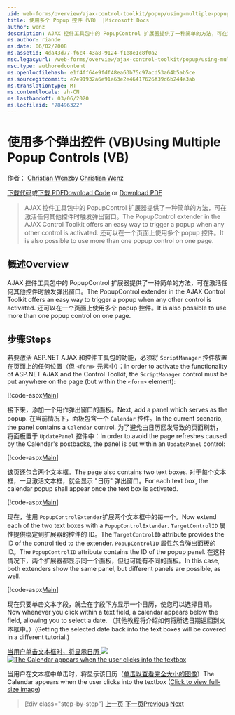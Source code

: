 ```yaml
---
uid: web-forms/overview/ajax-control-toolkit/popup/using-multiple-popup-controls-vb
title: 使用多个 Popup 控件（VB） |Microsoft Docs
author: wenz
description: AJAX 控件工具包中的 PopupControl 扩展器提供了一种简单的方法，可在激活任何其他控件时触发弹出窗口。 还可以使用 m 。
ms.author: riande
ms.date: 06/02/2008
ms.assetid: 4da43d77-f6c4-43a8-9124-f1e8e1c8f0a2
msc.legacyurl: /web-forms/overview/ajax-control-toolkit/popup/using-multiple-popup-controls-vb
msc.type: authoredcontent
ms.openlocfilehash: e1f4ff64e9fdf48ea63b75c97acd53a64b5ab5ce
ms.sourcegitcommit: e7e91932a6e91a63e2e46417626f39d6b244a3ab
ms.translationtype: MT
ms.contentlocale: zh-CN
ms.lasthandoff: 03/06/2020
ms.locfileid: "78496322"
---
```

# <a name="using-multiple-popup-controls-vb"></a><span data-ttu-id="38a72-104">使用多个弹出控件 (VB)</span><span class="sxs-lookup"><span data-stu-id="38a72-104">Using Multiple Popup Controls (VB)</span></span>

<span data-ttu-id="38a72-105">作者： [Christian Wenz](https://github.com/wenz)</span><span class="sxs-lookup"><span data-stu-id="38a72-105">by [Christian Wenz](https://github.com/wenz)</span></span>

<span data-ttu-id="38a72-106">[下载代码](https://download.microsoft.com/download/9/3/f/93f8daea-bebd-4821-833b-95205389c7d0/PopupControl1.vb.zip)或[下载 PDF](https://download.microsoft.com/download/2/d/c/2dc10e34-6983-41d4-9c08-f78f5387d32b/popupcontrol1VB.pdf)</span><span class="sxs-lookup"><span data-stu-id="38a72-106">[Download Code](https://download.microsoft.com/download/9/3/f/93f8daea-bebd-4821-833b-95205389c7d0/PopupControl1.vb.zip) or [Download PDF](https://download.microsoft.com/download/2/d/c/2dc10e34-6983-41d4-9c08-f78f5387d32b/popupcontrol1VB.pdf)</span></span>

> <span data-ttu-id="38a72-107">AJAX 控件工具包中的 PopupControl 扩展器提供了一种简单的方法，可在激活任何其他控件时触发弹出窗口。</span><span class="sxs-lookup"><span data-stu-id="38a72-107">The PopupControl extender in the AJAX Control Toolkit offers an easy way to trigger a popup when any other control is activated.</span></span> <span data-ttu-id="38a72-108">还可以在一个页面上使用多个 popup 控件。</span><span class="sxs-lookup"><span data-stu-id="38a72-108">It is also possible to use more than one popup control on one page.</span></span>

## <a name="overview"></a><span data-ttu-id="38a72-109">概述</span><span class="sxs-lookup"><span data-stu-id="38a72-109">Overview</span></span>

<span data-ttu-id="38a72-110">AJAX 控件工具包中的 PopupControl 扩展器提供了一种简单的方法，可在激活任何其他控件时触发弹出窗口。</span><span class="sxs-lookup"><span data-stu-id="38a72-110">The PopupControl extender in the AJAX Control Toolkit offers an easy way to trigger a popup when any other control is activated.</span></span> <span data-ttu-id="38a72-111">还可以在一个页面上使用多个 popup 控件。</span><span class="sxs-lookup"><span data-stu-id="38a72-111">It is also possible to use more than one popup control on one page.</span></span>

## <a name="steps"></a><span data-ttu-id="38a72-112">步骤</span><span class="sxs-lookup"><span data-stu-id="38a72-112">Steps</span></span>

<span data-ttu-id="38a72-113">若要激活 ASP.NET AJAX 和控件工具包的功能，必须将 `ScriptManager` 控件放置在页面上的任何位置（但 `<form>` 元素中）：</span><span class="sxs-lookup"><span data-stu-id="38a72-113">In order to activate the functionality of ASP.NET AJAX and the Control Toolkit, the `ScriptManager` control must be put anywhere on the page (but within the `<form>` element):</span></span>

[!code-aspx[Main](using-multiple-popup-controls-vb/samples/sample1.aspx)]

<span data-ttu-id="38a72-114">接下来，添加一个用作弹出窗口的面板。</span><span class="sxs-lookup"><span data-stu-id="38a72-114">Next, add a panel which serves as the popup.</span></span> <span data-ttu-id="38a72-115">在当前情况下，面板包含一个 `Calendar` 控件。</span><span class="sxs-lookup"><span data-stu-id="38a72-115">In the current scenario, the panel contains a `Calendar` control.</span></span> <span data-ttu-id="38a72-116">为了避免由日历回发导致的页面刷新，将面板置于 `UpdatePanel` 控件中：</span><span class="sxs-lookup"><span data-stu-id="38a72-116">In order to avoid the page refreshes caused by the Calendar's postbacks, the panel is put within an `UpdatePanel` control:</span></span>

[!code-aspx[Main](using-multiple-popup-controls-vb/samples/sample2.aspx)]

<span data-ttu-id="38a72-117">该页还包含两个文本框。</span><span class="sxs-lookup"><span data-stu-id="38a72-117">The page also contains two text boxes.</span></span> <span data-ttu-id="38a72-118">对于每个文本框，一旦激活文本框，就会显示 "日历" 弹出窗口。</span><span class="sxs-lookup"><span data-stu-id="38a72-118">For each text box, the calendar popup shall appear once the text box is activated.</span></span>

[!code-aspx[Main](using-multiple-popup-controls-vb/samples/sample3.aspx)]

<span data-ttu-id="38a72-119">现在，使用 `PopupControlExtender`扩展两个文本框中的每一个。</span><span class="sxs-lookup"><span data-stu-id="38a72-119">Now extend each of the two text boxes with a `PopupControlExtender`.</span></span> <span data-ttu-id="38a72-120">`TargetControlID` 属性提供绑定到扩展器的控件的 ID。</span><span class="sxs-lookup"><span data-stu-id="38a72-120">The `TargetControlID` attribute provides the ID of the control tied to the extender.</span></span> <span data-ttu-id="38a72-121">`PopupControlID` 属性包含弹出面板的 ID。</span><span class="sxs-lookup"><span data-stu-id="38a72-121">The `PopupControlID` attribute contains the ID of the popup panel.</span></span> <span data-ttu-id="38a72-122">在这种情况下，两个扩展器都显示同一个面板，但也可能有不同的面板。</span><span class="sxs-lookup"><span data-stu-id="38a72-122">In this case, both extenders show the same panel, but different panels are possible, as well.</span></span>

[!code-aspx[Main](using-multiple-popup-controls-vb/samples/sample4.aspx)]

<span data-ttu-id="38a72-123">现在只要单击文本字段，就会在字段下方显示一个日历，使您可以选择日期。</span><span class="sxs-lookup"><span data-stu-id="38a72-123">Now whenever you click within a text field, a calendar appears below the field, allowing you to select a date.</span></span> <span data-ttu-id="38a72-124">（其他教程将介绍如何将所选日期返回到文本框中。）</span><span class="sxs-lookup"><span data-stu-id="38a72-124">(Getting the selected date back into the text boxes will be covered in a different tutorial.)</span></span>

<span data-ttu-id="38a72-125">[当用户单击文本框时，将显示日历 ![](using-multiple-popup-controls-vb/_static/image2.png)](using-multiple-popup-controls-vb/_static/image1.png)</span><span class="sxs-lookup"><span data-stu-id="38a72-125">[![The Calendar appears when the user clicks into the textbox](using-multiple-popup-controls-vb/_static/image2.png)](using-multiple-popup-controls-vb/_static/image1.png)</span></span>

<span data-ttu-id="38a72-126">当用户在文本框中单击时，将显示该日历（[单击以查看完全大小的图像](using-multiple-popup-controls-vb/_static/image3.png)）</span><span class="sxs-lookup"><span data-stu-id="38a72-126">The Calendar appears when the user clicks into the textbox ([Click to view full-size image](using-multiple-popup-controls-vb/_static/image3.png))</span></span>

> [!div class="step-by-step"]
> <span data-ttu-id="38a72-127">[上一页](handling-postbacks-from-a-popup-control-without-an-updatepanel-cs.md)
> [下一页](handling-postbacks-from-a-popup-control-with-an-updatepanel-vb.md)</span><span class="sxs-lookup"><span data-stu-id="38a72-127">[Previous](handling-postbacks-from-a-popup-control-without-an-updatepanel-cs.md)
[Next](handling-postbacks-from-a-popup-control-with-an-updatepanel-vb.md)</span></span>
